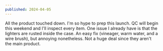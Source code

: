 ```yaml
---
published: 2024-04-05
---
```


All the product touched down. I'm so hype to prep this launch. QC will begin this weekend and I'll inspect every item. One issue I already have is that the lighters are rusted inside the case. An easy fix (vineager, warm water, and a wire brush), but annoying nonetheless. Not a huge deal since they aren't the main product.

